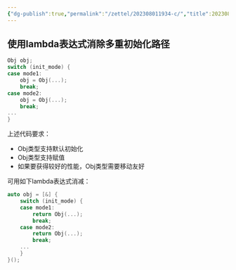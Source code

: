 ```yaml
---
{"dg-publish":true,"permalink":"/zettel/202308011934-c/","title":202308011934,"tags":["cpp"],"created":"2023-08-01T19:34:35+08:00"}
---
```



使用lambda表达式消除多重初始化路径
---

```cpp
Obj obj;
switch (init_mode) {
case mode1:
    obj = Obj(...);
    break;
case mode2:
    obj = Obj(...);
    break;
...
}
```

上述代码要求：

- Obj类型支持默认初始化
- Obj类型支持赋值
- 如果要获得较好的性能，Obj类型需要移动友好

可用如下lambda表达式消减：

```cpp
auto obj = [&] {
    switch (init_mode) {
    case mode1:
        return Obj(...);
        break;
    case mode2:
        return Obj(...);
        break;
    ...
    }
}();
```